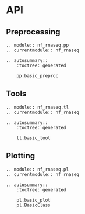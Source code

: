 # API

## Preprocessing

```{eval-rst}
.. module:: nf_rnaseq.pp
.. currentmodule:: nf_rnaseq

.. autosummary::
    :toctree: generated

    pp.basic_preproc
```

## Tools

```{eval-rst}
.. module:: nf_rnaseq.tl
.. currentmodule:: nf_rnaseq

.. autosummary::
    :toctree: generated

    tl.basic_tool
```

## Plotting

```{eval-rst}
.. module:: nf_rnaseq.pl
.. currentmodule:: nf_rnaseq

.. autosummary::
    :toctree: generated

    pl.basic_plot
    pl.BasicClass
```
